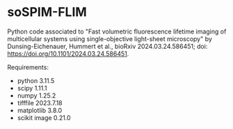 # soSPIM-FLIM

Python code associated to "Fast volumetric fluorescence lifetime imaging of multicellular systems using single-objective light-sheet microscopy" by Dunsing-Eichenauer, Hummert et al., bioRxiv 2024.03.24.586451; doi: https://doi.org/10.1101/2024.03.24.586451.

Requirements:
- python 3.11.5
- scipy 1.11.1
- numpy 1.25.2
- tifffile 2023.7.18
- matplotlib 3.8.0
- scikit image 0.21.0
